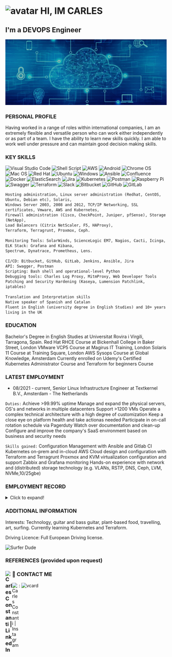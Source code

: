 #  ![avatar](https://images.weserv.nl/?url=avatars.githubusercontent.com/u/567380?v=4&h=40&w=40&fit=cover&mask=circle&maxage=7d) HI, IM CARLES
## I'm a DEVOPS Engineer

![banner](devops-banner.jpg)


### PERSONAL PROFILE
Having worked in a range of roles within international companies, I am an extremely flexible and versatile person who can work either independently or as part of a team. I have the ability to learn new skills quickly. I am able to work well under pressure and can maintain good decision making skills.

### KEY SKILLS 
![Visual Studio Code](https://img.shields.io/badge/Visual%20Studio%20Code-0078d7.svg?style=for-the-badge&logo=visual-studio-code&logoColor=white)
![Shell Script](https://img.shields.io/badge/shell_script-%23121011.svg?style=for-the-badge&logo=gnu-bash&logoColor=white)
![AWS](https://img.shields.io/badge/AWS-%23FF9900.svg?style=for-the-badge&logo=amazon-aws&logoColor=white)
![Android](https://img.shields.io/badge/Android-3DDC84?style=for-the-badge&logo=android&logoColor=white)
![Chrome OS](https://img.shields.io/badge/chrome%20os-3d89fc?style=for-the-badge&logo=google%20chrome&logoColor=white)
![Mac OS](https://img.shields.io/badge/mac%20os-000000?style=for-the-badge&logo=macos&logoColor=F0F0F0)
![Red Hat](https://img.shields.io/badge/Red%20Hat-EE0000?style=for-the-badge&logo=redhat&logoColor=white)
![Ubuntu](https://img.shields.io/badge/Ubuntu-E95420?style=for-the-badge&logo=ubuntu&logoColor=white)
![Windows](https://img.shields.io/badge/Windows-0078D6?style=for-the-badge&logo=windows&logoColor=white)
![Ansible](https://img.shields.io/badge/ansible-%231A1918.svg?style=for-the-badge&logo=ansible&logoColor=white)
![Confluence](https://img.shields.io/badge/confluence-%23172BF4.svg?style=for-the-badge&logo=confluence&logoColor=white)
![Docker](https://img.shields.io/badge/docker-%230db7ed.svg?style=for-the-badge&logo=docker&logoColor=white)
![ElasticSearch](https://img.shields.io/badge/-ElasticSearch-005571?style=for-the-badge&logo=elasticsearch)
![Jira](https://img.shields.io/badge/jira-%230A0FFF.svg?style=for-the-badge&logo=jira&logoColor=white)
![Kubernetes](https://img.shields.io/badge/kubernetes-%23326ce5.svg?style=for-the-badge&logo=kubernetes&logoColor=white)
![Postman](https://img.shields.io/badge/Postman-FF6C37?style=for-the-badge&logo=postman&logoColor=white)
![Raspberry Pi](https://img.shields.io/badge/-RaspberryPi-C51A4A?style=for-the-badge&logo=Raspberry-Pi)
![Swagger](https://img.shields.io/badge/-Swagger-%23Clojure?style=for-the-badge&logo=swagger&logoColor=white)
![Terraform](https://img.shields.io/badge/terraform-%235835CC.svg?style=for-the-badge&logo=terraform&logoColor=white)
![Slack](https://img.shields.io/badge/Slack-4A154B?style=for-the-badge&logo=slack&logoColor=white)
![Bitbucket](https://img.shields.io/badge/bitbucket-%230047B3.svg?style=for-the-badge&logo=bitbucket&logoColor=white)
![GitHub](https://img.shields.io/badge/github-%23121011.svg?style=for-the-badge&logo=github&logoColor=white)
![GitLab](https://img.shields.io/badge/gitlab-%23181717.svg?style=for-the-badge&logo=gitlab&logoColor=white)
```
Hosting administration, Linux server administration (Redhat, CentOS, Ubuntu, Debian etc), Solaris, 
Windows Server 2003, 2008 and 2012, TCP/IP Networking, SSL certificates, Vmware, AWS and Kubernetes, 
Firewall administration (Cisco, CheckPoint, Juniper, pfSense), Storage (NetApp), 
Load Balancers (Citrix NetScaler, F5, HAProxy), 
Terraform, Terragrunt, Proxmox, Ceph.

Monitoring Tools: SolarWinds, ScienceLogic EM7, Nagios, Cacti, Icinga, ELK Stack: Grafana and Kibana, 
Spectrum, Dynatrace, Prometheus, Lens.

CI/CD: Bitbucket, GitHub, GitLab, Jenkins, Ansible, Jira
API: Swagger, Postman
Scripting: Bash shell and operational-level Python
Debugging tools: Charles Log Proxy, MitmProxy, Web Developer Tools
Patching and Security Hardening (Kaseya, Lumension Patchlink, iptables)

Translation and Interpretation skills
Native speaker of Spanish and Catalan
Fluent in English (university degree in English Studies) and 10+ years living in the UK
```

### EDUCATION
Bachelor's Degree in English Studies at Universitat Rovira i Virgili, Tarragona, Spain.
Red Hat RHCE Course at Bickenhall College in Baker Street, London
VMware VCP5 Course at Magirus IT Training, London
Solaris 11 Course at Training Square, London
AWS Sysops Course at Global Knowledge, Amsterdam
Currently enrolled on Udemy's Certified Kubernetes Administrator Course and Terraform for beginners Course



### LATEST EMPLOYMENT
- 08/2021 - current, Senior Linux Infrastructure Engineer at Textkernel B.V., Amsterdam - The Netherlands

```Duties:```
    Achieve >99.99% uptime
    Manage and expand the physical servers, OS's and networks in multiple datacenters
    Support >1200 VMs
    Operate a complex technical architecture with a high degree of customization
    Keep a close eye on platform health and take actionas needed
    Participate in on-call rotation schedule via Pagerduty
    Watch over documentation and clean-up
    Configure and improve the company's SaaS environment based on business and security needs


```Skills gained:```
    Configuration Management with Ansible and Gitlab CI
    Kubernetes on-prem and in-cloud
    AWS Cloud design and configuration with Terraform and Terragrunt
    Proxmox and KVM virtualization configuration and support
    Zabbix and Grafana monitoring
    Hands-on experience with network and (distributed) storage technology (e.g. VLANs, RSTP, DNS, Ceph, LVM, NVMe,10/25gbe)


### EMPLOYMENT RECORD
<details>
  <summary>Click to expand!</summary>
  
  1. 12/2016 – 08/2021, Video Systems Engineer at Liberty Global, Amsterdam - The Netherlands

  * Duties:
  As part of the Pan-European Video Support team within the CNO organization, my role was to provide advanced support on the Video    solutions of the company such as SetTopBoxes, OTT applications (ios, android, windows) and web apps of all the affiliates on a Pan  European and Latin American level. Working with a variety of tools and platforms my position allowed me to provide End to End   support for all platforms from systems-level to application-level by using multiple technologies and also doing pro-active  monitoring and maintenance by using scripts and API tools.

  * Skills gained:
  Strong troubleshooting under extreme pressure situation during live streaming events,
  Video streaming technologies such as configuration and management of encoders, transcoders, metadata management etc,
  awscli and swagger API troubleshooting and management,
  Bitbucket and Jenkins CI/CD workflows,
  Creating Documentation for the teams and providing training to different teams as well as presenting tools and troubleshooting     guides for different teams within the company affiliates support teams (Chile, Puerto Rico, Romania, Netherlands)



  1. 03/2012 – 10/2016, Senior Technical Support Engineer at Alternative Networks Plc, London - United Kingdom

  * Duties:
  Working in the Technical Operations – Customer Operations Department I provide support dedicated to maintaining service within agreed service levels to Alternative Networks customers 24x7, 365 days per year as part of the Shift Team. I've gained considerable experience working with various troubleshooting and performance tools and proven methodology to identify root causes.

  * Skills gained:
  Familiarity with ITILv3, ISO20000 and ISO27000 Industry Standards
  Strong analytical skills in multi-vendor environments
  Strong technical knowledge in multiple disciplines (Microsoft, Citrix, Oracle, UNIX / Linux, Firewalls, LoadBalancers, VMware, Storage)
  Ability to manage incidents through to resolution
  Communication with 3rd parties, vendors and managers as needed (Conference Calls and Incident Management)
  P2V migrations
  Storage Technologies (EMC and NetApp)
  Windows server 2003, 2008 and 2012 management
  Oracle Solaris 10 management and user administration
  VMware ESXi 5.1, Citrix XenServer Enterprise 6.5 and  Apache Cloudstack
  Active directory 
  SQL server 2008 and 2012
  Extensive support for Network devices (CheckPoint, Juniper, F5, Cisco, Brocade)
  Backups and Restores with Symantec NetBackup, NetApp VSC and snapshots, VEEAM
  Security Patching (using Kaseya and Lumension Patchlink)


  1. 06/2009 – 02/2012, Dedicated Server Engineer at UK2.NET, London - United Kingdom

  * Duties:
  Working in a Datacenter in London, dealing with a broad range of ISP issues, including setting up / giving support for dedicated servers and VPSs (both Virtuozzo and Xen Cloud platforms) mainly linux servers but also Windows 2003 and 2008 servers as well as VMware 4.1 cloud platform. 
  Configuring VPS and licensing / installing control panels (cPanel, Webmin, ISP Manager, Plesk), setting up Firewalls (Cisco PIX, CSF, Pfsense, iptables) ssh troubleshooting. Postfix and Exim mailserver troubleshooting.
  Building new servers (both physically for UK2 customers and remotely via Softlayer portal for Midphase / 10TB customers), setting up network, hostnames, and cabling in the datacenters.
  Setting up and troubleshooting services (Apache, MySQL, PHP, Wordpress, Joomla etc) for customers, making and restoring backups in both VPS platforms, Netvault, migration of VPSs, installing SSL certificates and other DNS related requests.
  Setting up Reverse DNS records, monitoring with Nagios

  * Skills gained:
  Extensive Linux experience with the most common server OS (Redhat, Ubuntu, Debian..)
  Vmware, Virtuozzo and Xen Cloud VPS platforms maintenance and setup
  Extensive use of ssh / shell commands, scp, WinSCP, IPMI setup, KVM console.
  Building and maintaining servers in a DC environment.
  Cisco switches and router commands


  1. 08/2006 – 02/2009, 2nd line Technical Support Technician at HOSTWAY UK, London, United Kingdom

  * Duties:
  Working with a broad range of ISP requests from FTP and email client configuration to DNS issues, zonefile management and server-side requirements.
  Windows 2000/2003 Server management, IIS 5 and 6 configuration, Virtual Directories and Applications setup in IIS, FTP configuration, script debugging (html, ASP.NET) and MSSQL database restores and backups, Urchin statistics configuration and management.

  * Skills gained:
  Windows Server 2000/2003 administration, MSSQL Administration, Linux admin, Mac support, SQL database, Exchange and Sharepoint, SSL certificates
  Windows server management for dedicated customers in a SLA contract.
</details>




### ADDITIONAL INFORMATION
Interests:                 Technology, guitar and bass guitar, plant-based food, travelling, art, surfing. 
                           Currently learning Kubernetes and Terraform.

Driving Licence:           Full European Driving license.

![Surfer Dude](surferdude.png)



### REFERENCES (provided upon request)



### 🤝 CONTACT ME <a href="https://www.linkedin.com/in/carlesconstanti/"><img align="left" src="https://raw.githubusercontent.com/yushi1007/yushi1007/main/images/linkedin.svg" alt="Carles Constanti | LinkedIn" width="21px"/></a>
 <a href="https://instagram.com/srpayo"><img align="left" src="https://raw.githubusercontent.com/yushi1007/yushi1007/main/images/instagram.svg" alt="Carles Constanti | Instagram" width="21px"/></a>:
![vcard](vcard.jpg)

